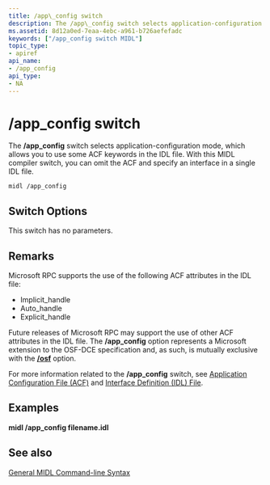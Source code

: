 ```yaml
---
title: /app\_config switch
description: The /app\_config switch selects application-configuration mode, which allows you to use some ACF keywords in the IDL file. With this MIDL compiler switch, you can omit the ACF and specify an interface in a single IDL file.
ms.assetid: 8d12a0ed-7eaa-4ebc-a961-b726aefefadc
keywords: ["/app_config switch MIDL"]
topic_type:
- apiref
api_name:
- /app_config
api_type:
- NA
---
```


# /app\_config switch

The **/app\_config** switch selects application-configuration mode, which allows you to use some ACF keywords in the IDL file. With this MIDL compiler switch, you can omit the ACF and specify an interface in a single IDL file.

``` syntax
midl /app_config
```

## Switch Options

This switch has no parameters.

## Remarks

Microsoft RPC supports the use of the following ACF attributes in the IDL file:

-   Implicit\_handle
-   Auto\_handle
-   Explicit\_handle

Future releases of Microsoft RPC may support the use of other ACF attributes in the IDL file. The **/app\_config** option represents a Microsoft extension to the OSF-DCE specification and, as such, is mutually exclusive with the [**/osf**](-osf.md) option.

For more information related to the **/app\_config** switch, see [Application Configuration File (ACF)](application-configuration-file-acf-.md) and [Interface Definition (IDL) File](interface-definition-idl-file.md).

## Examples

**midl /app\_config filename.idl**

## See also

<dl> <dt>

[General MIDL Command-line Syntax](general-midl-command-line-syntax.md)
</dt> </dl>

 

 





